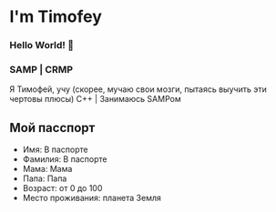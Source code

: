 # I'm Timofey
### Hello World! 👋
### SAMP | CRMP
Я Тимофей, учу (скорее, мучаю свои мозги, пытаясь выучить эти чертовы плюсы) C++ | Занимаюсь SAMPом 
## Мой пасспорт
- Имя: В паспорте
- Фамилия: В паспорте
- Мама: Мама
- Папа: Папа
- Возраст: от 0 до 100
- Место проживания: планета Земля

<!--
**HikaSear/HikaSear** is a ✨ _special_ ✨ repository because its `README.md` (this file) appears on your GitHub profile.

Here are some ideas to get you started:

- 🔭 I’m currently working on ...
- 🌱 I’m currently learning ...
- 👯 I’m looking to collaborate on ...
- 🤔 I’m looking for help with ...
- 💬 Ask me about ...
- 📫 How to reach me: ...
- 😄 Pronouns: ...
- ⚡ Fun fact: ...
-->

